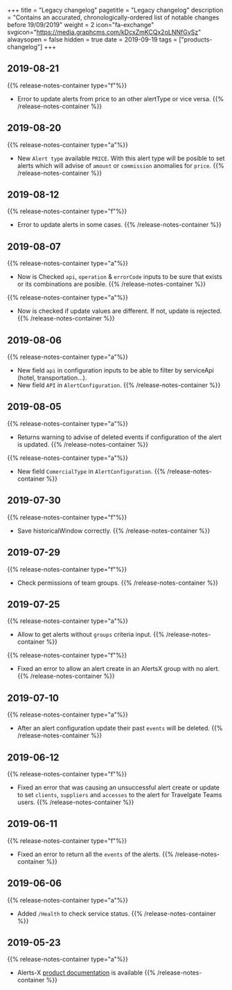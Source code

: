 +++
title = "Legacy changelog"
pagetitle = "Legacy changelog"
description = "Contains an accurated, chronologically-ordered list of notable changes before 19/09/2019"
weight = 2
icon="fa-exchange"
svgicon="https://media.graphcms.com/kDcxZmKCQx2oLNNfGvSz"
alwaysopen = false
hidden = true
date = 2019-09-19
tags = ["products-changelog"]
+++

## 2019-08-21
{{% release-notes-container type="f"%}}
- Error to update alerts from price to an other alertType or vice versa.
{{% /release-notes-container %}} 

## 2019-08-20
{{% release-notes-container type="a"%}}
- New `Alert type` available `PRICE`. With this alert type will be posible to set alerts which will advise of `amount` or `commission` anomalies for `price`.
{{% /release-notes-container %}}

## 2019-08-12
{{% release-notes-container type="f"%}}
- Error to update alerts in some cases.
{{% /release-notes-container %}} 

## 2019-08-07
{{% release-notes-container type="a"%}}
- Now is Checked `api`, `operation` & `errorCode` inputs to be sure that exists or its combinations are posible.
{{% /release-notes-container %}} 

{{% release-notes-container type="a"%}}
- Now is checked if update values are different. If not, update is rejected.
{{% /release-notes-container %}} 

## 2019-08-06
{{% release-notes-container type="a"%}}
- New field `api` in configuration inputs to be able to filter by serviceApi (hotel, transportation...).
- New field `API` in `AlertConfiguration`.
{{% /release-notes-container %}} 

## 2019-08-05
{{% release-notes-container type="a"%}}
- Returns warning to advise of deleted events if configuration of the alert is updated.
{{% /release-notes-container %}} 

{{% release-notes-container type="a"%}}
- New field `ComercialType` in `AlertConfiguration`.
{{% /release-notes-container %}} 

## 2019-07-30
{{% release-notes-container type="f"%}}
- Save historicalWindow correctly.
{{% /release-notes-container %}} 

## 2019-07-29
{{% release-notes-container type="f"%}}
- Check permissions of team groups.
{{% /release-notes-container %}} 

## 2019-07-25
{{% release-notes-container type="a"%}}
- Allow to get alerts without `groups` criteria input.
{{% /release-notes-container %}} 

{{% release-notes-container type="f"%}}
- Fixed an error to allow an alert create in an AlertsX group with no alert.
{{% /release-notes-container %}} 

## 2019-07-10
{{% release-notes-container type="a"%}}
- After an alert configuration update their past `events` will be deleted.
{{% /release-notes-container %}} 


## 2019-06-12
{{% release-notes-container type="f"%}}
- Fixed an error that was causing an unsuccessful alert create or update to set `clients`, `suppliers` and `accesses` to the alert for Travelgate Teams users.
{{% /release-notes-container %}}

## 2019-06-11
{{% release-notes-container type="f"%}}
- Fixed an error to return all the `events` of the alerts.
{{% /release-notes-container %}}

## 2019-06-06
{{% release-notes-container type="a"%}}
- Added `/Health` to check service status.
{{% /release-notes-container %}}

## 2019-05-23
{{% release-notes-container type="a"%}}
- Alerts-X [product documentation](https://docs.travelgatex.com/alertsx/) is available
{{% /release-notes-container %}}



